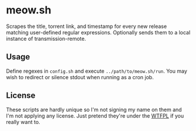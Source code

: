 # meow.sh

Scrapes the title, torrent link, and timestamp
for every new release matching user-defined regular expressions.
Optionally sends them to a local instance of transmission-remote.

## Usage

Define regexes in `config.sh` and
execute `../path/to/meow.sh/run`.
You may wish to redirect or silence
stdout when running as a cron job.

## License

These scripts are hardly unique so
I'm not signing my name on them and
I'm not applying any license.
Just pretend they're under the [WTFPL][0]
if you really want to.

[0]: http://www.wtfpl.net/txt/copying/
